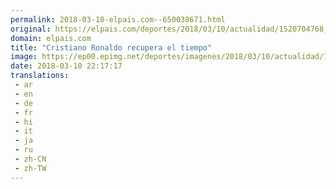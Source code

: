 ```yaml
---
permalink: 2018-03-10-elpais.com--650038671.html
original: https://elpais.com/deportes/2018/03/10/actualidad/1520704768_980011.html#?ref=rss&format=simple&link=link
domain: elpais.com
title: "Cristiano Ronaldo recupera el tiempo"
image: https://ep00.epimg.net/deportes/imagenes/2018/03/10/actualidad/1520704768_980011_1520711829_rrss_normal.jpg
date: 2018-03-10 22:17:17
translations: 
 - ar
 - en
 - de
 - fr
 - hi
 - it
 - ja
 - ru
 - zh-CN
 - zh-TW
---
```


